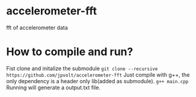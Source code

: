 # accelerometer-fft
fft of accelerometer data

# How to compile and run?
Fist clone and initalize the submodule
```git clone --recursive https://github.com/jpvolt/accelerometer-fft```
Just compile with g++, the only dependency is a header only lib(added as submodule).
```g++ main.cpp```
Running will generate a output.txt file.